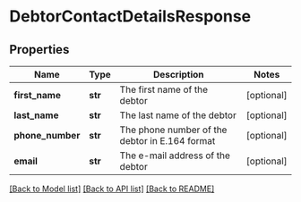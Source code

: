# DebtorContactDetailsResponse

## Properties
Name | Type | Description | Notes
------------ | ------------- | ------------- | -------------
**first_name** | **str** | The first name of the debtor  | [optional] 
**last_name** | **str** | The last name of the debtor  | [optional] 
**phone_number** | **str** | The phone number of the debtor in E.164 format  | [optional] 
**email** | **str** | The e-mail address of the debtor  | [optional] 

[[Back to Model list]](../README.md#documentation-for-models) [[Back to API list]](../README.md#documentation-for-api-endpoints) [[Back to README]](../README.md)

